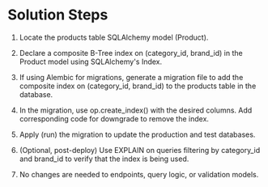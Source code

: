 # Solution Steps

1. Locate the products table SQLAlchemy model (Product).

2. Declare a composite B-Tree index on (category_id, brand_id) in the Product model using SQLAlchemy's Index.

3. If using Alembic for migrations, generate a migration file to add the composite index on (category_id, brand_id) to the products table in the database.

4. In the migration, use op.create_index() with the desired columns. Add corresponding code for downgrade to remove the index.

5. Apply (run) the migration to update the production and test databases.

6. (Optional, post-deploy) Use EXPLAIN on queries filtering by category_id and brand_id to verify that the index is being used.

7. No changes are needed to endpoints, query logic, or validation models.

